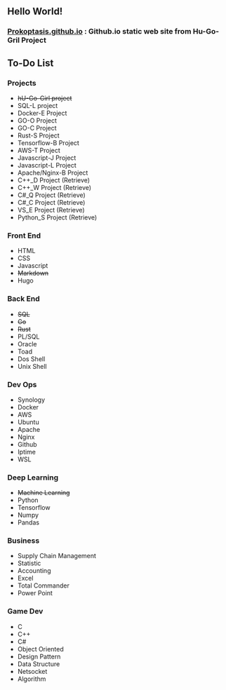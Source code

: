 ## Hello World!

### [Prokoptasis.github.io](https://prokoptasis.github.io) : Github.io static web site from Hu-Go-Gril Project

## To-Do List

### Projects

- ~~hU-Go-Girl project~~
- SQL-L project
- Docker-E Project
- GO-O Project
- GO-C Project
- Rust-S Project
- Tensorflow-B Project
- AWS-T Project
- Javascript-J Project
- Javascript-L Project
- Apache/Nginx-B Project
- C++\_D Project (Retrieve)
- C++\_W Project (Retrieve)
- C#\_Q Project (Retrieve)
- C#\_C Project (Retrieve)
- VS_E Project (Retrieve)
- Python_S Project (Retrieve)

### Front End

- HTML
- CSS
- Javascript
- ~~Markdown~~
- Hugo

### Back End

- ~~SQL~~
- ~~Go~~
- ~~Rust~~
- PL/SQL
- Oracle
- Toad
- Dos Shell
- Unix Shell

### Dev Ops

- Synology
- Docker
- AWS
- Ubuntu
- Apache
- Nginx
- Github
- Iptime
- WSL

### Deep Learning

- ~~Machine Learning~~
- Python
- Tensorflow
- Numpy
- Pandas

### Business

- Supply Chain Management
- Statistic
- Accounting
- Excel
- Total Commander
- Power Point

### Game Dev

- C
- C++
- C#
- Object Oriented
- Design Pattern
- Data Structure
- Netsocket
- Algorithm
